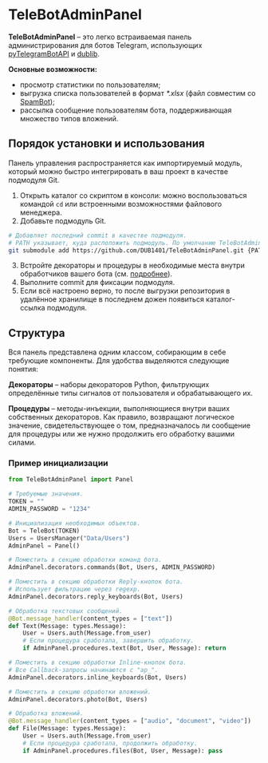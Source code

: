 # TeleBotAdminPanel
**TeleBotAdminPanel** – это легко встраиваемая панель администрирования для ботов Telegram, использующих [pyTelegramBotAPI](https://github.com/eternnoir/pyTelegramBotAPI?ysclid=m4fkp3hare559827384) и [dublib](https://github.com/DUB1401/dublib).

**Основные возможности:**
* просмотр статистики по пользователям;
* выгрузка списка пользователей в формат _*.xlsx_ (файл совместим со [SpamBot](https://github.com/DUB1401/SpamBot));
* рассылка сообщение пользователям бота, поддерживающая множество типов вложений.

## Порядок установки и использования
Панель управления распространяется как импортируемый модуль, который можно быстро интегрировать в ваш проект в качестве подмодуля Git.
1. Открыть каталог со скриптом в консоли: можно воспользоваться командой `cd` или встроенными возможностями файлового менеджера.
2. Добавьте подмодуль Git.
```Bash
# Добавляет последний commit в качестве подмодуля. 
# PATH указывает, куда расположить подмодуль. По умолчанию TeleBotAdminPanel.
git submodule add https://github.com/DUB1401/TeleBotAdminPanel.git {PATH}
```
3. Встройте декораторы и процедуры в необходимые места внутри обработчиков вашего бота (см. [подробнее](#структура)).
4. Выполните commit для фиксации подмодуля.
5. Если всё настроено верно, то после выгрузки репозитория в удалённое хранилище в последнем дожен появиться каталог-ссылка подмодуля.

## Структура
Вся панель представлена одним классом, собирающим в себе требующие компоненты. Для удобства выделяются следующие понятия:

**Декораторы** – наборы декораторов Python, фильтрующих определённые типы сигналов от пользователя и обрабатывающего их.

**Процедуры** – методы-инъекции, выполняющиеся внутри ваших собственных декораторов. Как правило, возвращают логическое значение, свидетельствующее о том, предназначалось ли сообщение для процедуры или же нужно продолжить его обработку вашими силами.

### Пример инициализации
```Python
from TeleBotAdminPanel import Panel

# Требуемые значения.
TOKEN = ""
ADMIN_PASSWORD = "1234"

# Инициализация необходимых объектов.
Bot = TeleBot(TOKEN)
Users = UsersManager("Data/Users")
AdminPanel = Panel()

# Поместить в секцию обработки команд бота.
AdminPanel.decorators.commands(Bot, Users, ADMIN_PASSWORD)

# Поместить в секцию обработки Reply-кнопок бота.
# Использует фильтрацию через regexp.
AdminPanel.decorators.reply_keyboards(Bot, Users)

# Обработка текстовых сообщений.
@Bot.message_handler(content_types = ["text"])
def Text(Message: types.Message):
	User = Users.auth(Message.from_user)
	# Если процедура сработала, завершить обработку.
	if AdminPanel.procedures.text(Bot, User, Message): return

# Поместить в секцию обработки Inline-кнопок бота.
# Все Callback-запросы начинаются с "ap_".
AdminPanel.decorators.inline_keyboards(Bot, Users)

# Поместить в секцию обработки вложений.
AdminPanel.decorators.photo(Bot, Users)

# Обработка вложений.
@Bot.message_handler(content_types = ["audio", "document", "video"])
def File(Message: types.Message):
	User = Users.auth(Message.from_user)
	# Если процедура сработала, продолжить обработку.
	if AdminPanel.procedures.files(Bot, User, Message): pass
```
